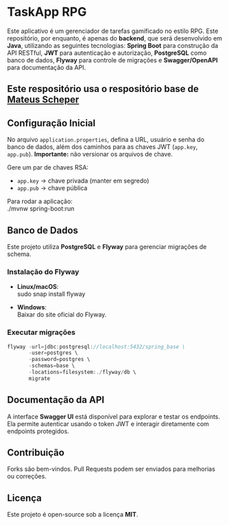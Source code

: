 # TaskApp RPG

Este aplicativo é um gerenciador de tarefas gamificado no estilo RPG. Este repositório, por enquanto, é apenas do **backend**, que será desenvolvido em **Java**, utilizando as seguintes tecnologias: **Spring Boot** para construção da API RESTful, **JWT** para autenticação e autorização, **PostgreSQL** como banco de dados, **Flyway** para controle de migrações e **Swagger/OpenAPI** para documentação da API. 

## Este respositório usa o respositório base de [Mateus Scheper](https://github.com/mateusscheper/spring-base)

## Configuração Inicial
No arquivo `application.properties`, defina a URL, usuário e senha do banco de dados, além dos caminhos para as chaves JWT (`app.key`, `app.pub`). **Importante:** não versionar os arquivos de chave.  

Gere um par de chaves RSA:  
- `app.key` → chave privada (manter em segredo)  
- `app.pub` → chave pública  

Para rodar a aplicação:  
./mvnw spring-boot:run  

## Banco de Dados
Este projeto utiliza **PostgreSQL** e **Flyway** para gerenciar migrações de schema.  

### Instalação do Flyway
- **Linux/macOS**:  
sudo snap install flyway  

- **Windows**:  
Baixar do site oficial do Flyway.  

### Executar migrações
```java
flyway -url=jdbc:postgresql://localhost:5432/spring_base \
       -user=postgres \
       -password=postgres \
       -schemas=base \
       -locations=filesystem:./flyway/db \
       migrate
```

## Documentação da API
A interface **Swagger UI** está disponível para explorar e testar os endpoints. Ela permite autenticar usando o token JWT e interagir diretamente com endpoints protegidos.  

## Contribuição
Forks são bem-vindos. Pull Requests podem ser enviados para melhorias ou correções.  

## Licença
Este projeto é open-source sob a licença **MIT**.
